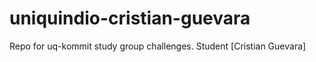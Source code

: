 # uniquindio-cristian-guevara
Repo for uq-kommit study group challenges. Student [Cristian Guevara]
